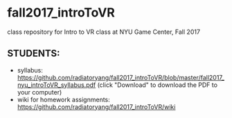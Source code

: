 # fall2017_introToVR
class repository for Intro to VR class at NYU Game Center, Fall 2017

## STUDENTS:
- syllabus: https://github.com/radiatoryang/fall2017_introToVR/blob/master/fall2017_nyu_introToVR_syllabus.pdf (click "Download" to download the PDF to your computer)
- wiki for homework assignments: https://github.com/radiatoryang/fall2017_introToVR/wiki
